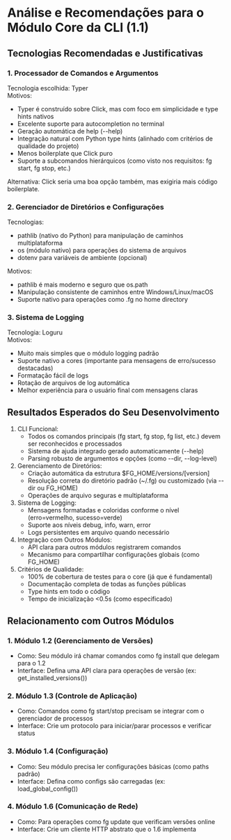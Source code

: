 # Análise e Recomendações para o Módulo Core da CLI (1.1)

## Tecnologias Recomendadas e Justificativas

### 1\. Processador de Comandos e Argumentos

Tecnologia escolhida: Typer  
Motivos:

* Typer é construído sobre Click, mas com foco em simplicidade e type hints nativos  
* Excelente suporte para autocompletion no terminal  
* Geração automática de help (--help)  
* Integração natural com Python type hints (alinhado com critérios de qualidade do projeto)  
* Menos boilerplate que Click puro  
* Suporte a subcomandos hierárquicos (como visto nos requisitos: fg start, fg stop, etc.)

Alternativa: Click seria uma boa opção também, mas exigiria mais código boilerplate.

### 2\. Gerenciador de Diretórios e Configurações

Tecnologias:

* pathlib (nativo do Python) para manipulação de caminhos multiplataforma  
* os (módulo nativo) para operações do sistema de arquivos  
* dotenv para variáveis de ambiente (opcional)

Motivos:

* pathlib é mais moderno e seguro que os.path  
* Manipulação consistente de caminhos entre Windows/Linux/macOS  
* Suporte nativo para operações como .fg no home directory

### 3\. Sistema de Logging

Tecnologia: Loguru  
Motivos:

* Muito mais simples que o módulo logging padrão  
* Suporte nativo a cores (importante para mensagens de erro/sucesso destacadas)  
* Formatação fácil de logs  
* Rotação de arquivos de log automática  
* Melhor experiência para o usuário final com mensagens claras

## Resultados Esperados do Seu Desenvolvimento

1. CLI Funcional:  
   * Todos os comandos principais (fg start, fg stop, fg list, etc.) devem ser reconhecidos e processados  
   * Sistema de ajuda integrado gerado automaticamente (--help)  
   * Parsing robusto de argumentos e opções (como \--dir, \--log-level)  
2. Gerenciamento de Diretórios:  
   * Criação automática da estrutura $FG\_HOME/versions/\[version\]  
   * Resolução correta do diretório padrão (\~/.fg) ou customizado (via \--dir ou FG\_HOME)  
   * Operações de arquivo seguras e multiplataforma  
3. Sistema de Logging:  
   * Mensagens formatadas e coloridas conforme o nível (erro=vermelho, sucesso=verde)  
   * Suporte aos níveis debug, info, warn, error  
   * Logs persistentes em arquivo quando necessário  
4. Integração com Outros Módulos:  
   * API clara para outros módulos registrarem comandos  
   * Mecanismo para compartilhar configurações globais (como FG\_HOME)  
5. Critérios de Qualidade:  
   * 100% de cobertura de testes para o core (já que é fundamental)  
   * Documentação completa de todas as funções públicas  
   * Type hints em todo o código  
   * Tempo de inicialização \<0.5s (como especificado)

## Relacionamento com Outros Módulos

### 1\. Módulo 1.2 (Gerenciamento de Versões)

* Como: Seu módulo irá chamar comandos como fg install que delegam para o 1.2  
* Interface: Defina uma API clara para operações de versão (ex: get\_installed\_versions())

### 2\. Módulo 1.3 (Controle de Aplicação)

* Como: Comandos como fg start/stop precisam se integrar com o gerenciador de processos  
* Interface: Crie um protocolo para iniciar/parar processos e verificar status

### 3\. Módulo 1.4 (Configuração)

* Como: Seu módulo precisa ler configurações básicas (como paths padrão)  
* Interface: Defina como configs são carregadas (ex: load\_global\_config())

### 4\. Módulo 1.6 (Comunicação de Rede)

* Como: Para operações como fg update que verificam versões online  
* Interface: Crie um cliente HTTP abstrato que o 1.6 implementa
